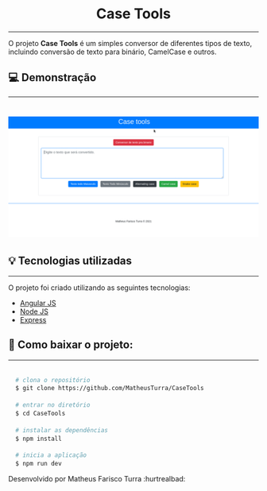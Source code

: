<h1 align="center">
   Case Tools
</h1>
<hr>

O projeto **Case Tools** é um simples conversor de diferentes tipos de texto, incluindo conversão de texto para binário, CamelCase e outros.

## :computer: Demonstração

---

<h1>
  <img src="./demo/demonstration.gif">
</h1>


## 	:bulb: Tecnologias utilizadas

---

O projeto foi criado utilizando as seguintes tecnologias:

- [Angular JS](https://angular.io/)
- [Node JS](https://nodejs.org/en/)
- [Express](https://expressjs.com/pt-br/)

## :briefcase: Como baixar o projeto:

---

```bash

  # clona o repositório
  $ git clone https://github.com/MatheusTurra/CaseTools

  # entrar no diretório
  $ cd CaseTools

  # instalar as dependências
  $ npm install

  # inicia a aplicação
  $ npm run dev

```
Desenvolvido por Matheus Farisco Turra 	:hurtrealbad:
